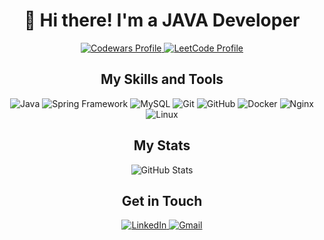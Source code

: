 <h1 align="center">👋 Hi there! I'm a JAVA Developer</h1>

<p align="center">
  <a href="https://www.codewars.com/users/Protector%20RTD" target="_blank">
    <img src="https://img.shields.io/badge/-Codewars-9B4F96?style=for-the-badge&logo=codewars&logoColor=white" alt="Codewars Profile"/>
  </a>
  <a href="https://leetcode.com/ProtectorRTD/" target="_blank">
    <img src="https://img.shields.io/badge/-LeetCode-FFA116?style=for-the-badge&logo=leetcode&logoColor=white" alt="LeetCode Profile"/>
  </a>
</p>

<h2 align="center">My Skills and Tools</h2>

<p align="center">
  <img src="https://img.shields.io/badge/-Java-007396?style=for-the-badge&logo=java&logoColor=white" alt="Java"/>
  <img src="https://img.shields.io/badge/-Spring-6DB33F?style=for-the-badge&logo=spring&logoColor=white" alt="Spring Framework"/>
  <img src="https://img.shields.io/badge/-MySQL-4479A1?style=for-the-badge&logo=mysql&logoColor=white" alt="MySQL"/>
  <img src="https://img.shields.io/badge/-Git-F05032?style=for-the-badge&logo=git&logoColor=white" alt="Git"/>
  <img src="https://img.shields.io/badge/-GitHub-181717?style=for-the-badge&logo=github&logoColor=white" alt="GitHub"/>
  <img src="https://img.shields.io/badge/-Docker-2496ED?style=for-the-badge&logo=docker&logoColor=white" alt="Docker"/>
  <img src="https://img.shields.io/badge/-Nginx-009639?style=for-the-badge&logo=nginx&logoColor=white" alt="Nginx"/>
  <img src="https://img.shields.io/badge/-Linux-FCC624?style=for-the-badge&logo=linux&logoColor=black" alt="Linux"/>
</p>


<h2 align="center">My Stats</h2>

<p align="center">
  <img src="https://github-readme-stats.vercel.app/api?username=ProtectorRTD&show_icons=true&theme=radical" alt="GitHub Stats"/>
</p>

<h2 align="center">Get in Touch</h2>

<p align="center">
  <a href="https://www.linkedin.com/in/yehor-oliinyk-298807223/" target="_blank">
    <img src="https://img.shields.io/badge/-LinkedIn-0077B5?style=for-the-badge&logo=linkedin&logoColor=white" alt="LinkedIn"/>
  </a>
  <a href="mailto:egoroleynik14040@gmail.com" target="_blank">
    <img src="https://img.shields.io/badge/-Gmail-D14836?style=for-the-badge&logo=gmail&logoColor=white" alt="Gmail"/>
  </a>
</p>
